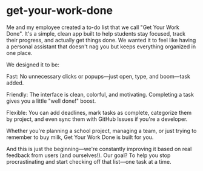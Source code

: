 # get-your-work-done
Me and my employee created a to-do list that we call "Get Your Work Done".
It's a simple, clean app built to help students stay focused, track their progress, and actually get things done. We wanted it to feel like having a personal assistant that doesn't nag you but keeps everything organized in one place.

We designed it to be:

Fast: No unnecessary clicks or popups—just open, type, and boom—task added.

Friendly: The interface is clean, colorful, and motivating. Completing a task gives you a little "well done!" boost.

Flexible: You can add deadlines, mark tasks as complete, categorize them by project, and even sync them with GitHub Issues if you're a developer.

Whether you're planning a school project, managing a team, or just trying to remember to buy milk, Get Your Work Done is built for you.

And this is just the beginning—we're constantly improving it based on real feedback from users (and ourselves!). Our goal?
To help you stop procrastinating and start checking off that list—one task at a time.
